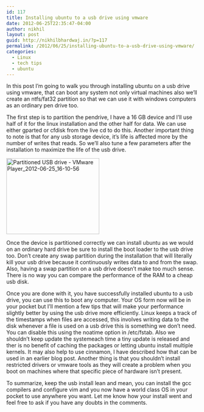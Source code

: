 ```yaml
---
id: 117
title: Installing ubuntu to a usb drive using vmware
date: 2012-06-25T22:35:47-04:00
author: nikhil
layout: post
guid: http://nikhilbhardwaj.in/?p=117
permalink: /2012/06/25/installing-ubuntu-to-a-usb-drive-using-vmware/
categories:
  - Linux
  - tech tips
  - ubuntu
---
```

In this post I’m going to walk you through installing ubuntu on a usb drive using vmware, that can boot any system not only virtual machines also we’ll create an ntfs/fat32 partition so that we can use it with windows computers as an ordinary pen drive too.

The first step is to partition the pendrive, I have a 16 GB device and I’ll use half of it for the linux installation and the other half for data. We can use either gparted or cfdisk from the live cd to do this. Another important thing to note is that for any usb storage device, it’s life is affected more by the number of writes that reads. So we’ll also tune a few parameters after the installation to maximize the life of the usb drive.

[<img style="background-image: none; border-right-width: 0px; padding-left: 0px; padding-right: 0px; display: inline; border-top-width: 0px; border-bottom-width: 0px; border-left-width: 0px; padding-top: 0px" title="Partitioned USB drive - VMware Player_2012-06-25_16-10-56" border="0" alt="Partitioned USB drive - VMware Player_2012-06-25_16-10-56" src="http://nikhilbhardwaj.in/wp-content/uploads/2012/06/Partitioned-USB-drive-VMware-Player_2012-06-25_16-10-56_thumb.png" width="244" height="199" />](http://nikhilbhardwaj.in/wp-content/uploads/2012/06/Partitioned-USB-drive-VMware-Player_2012-06-25_16-10-56.png)

Once the device is partitioned correctly we can install ubuntu as we would on an ordinary hard drive be sure to install the boot loader to the usb drive too. Don’t create any swap partition during the installation that will literally kill your usb drive because it continuously writes data to and from the swap.
Also, having a swap partition on a usb drive doesn’t make too much sense. There is no way you can compare the performance of the RAM to a cheap usb disk.

Once you are done with it, you have successfully installed ubuntu to a usb drive, you can use this to boot any computer. Your OS form now will be in your pocket but I’ll mention a few tips that will make your performance slightly better by using the usb drive more efficiently. Linux keeps a track of the timestamps when files are accessed, this involves writing data to the disk whenever a file is used on a usb drive this is something we don’t need. You can disable this using the noatime option in /etc/fstab. Also we shouldn’t keep update the systemeach time a tiny update is released and ther is no benefit of caching the packages or letting ubuntu install multiple kernels. It may also help to use cinnamon, I have described how that can be used in an earlier blog post. Another thing is that you shouldn’t install restricted drivers or vmware tools as they will create a problem when you boot on machines where that specific piece of hardware isn’t present.

To summarize, keep the usb install lean and mean, you can install the gcc compilers and configure vim and you now have a world class OS in your pocket to use anywhere you want. Let me know how your install went and feel free to ask if you have any doubts in the comments. 
